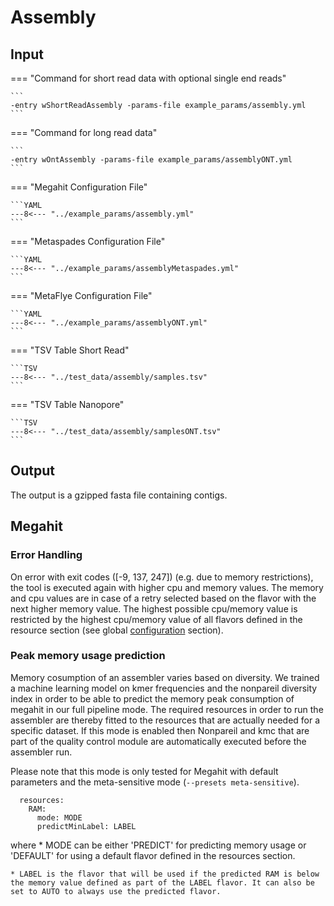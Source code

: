 # Assembly

## Input

=== "Command for short read data with optional single end reads"

    ```
    -entry wShortReadAssembly -params-file example_params/assembly.yml
    ```

=== "Command for long read data"

    ```
    -entry wOntAssembly -params-file example_params/assemblyONT.yml
    ```

=== "Megahit Configuration File"

    ```YAML
    ---8<--- "../example_params/assembly.yml"
    ```

=== "Metaspades Configuration File"

    ```YAML
    ---8<--- "../example_params/assemblyMetaspades.yml"
    ```

=== "MetaFlye Configuration File"

    ```YAML
    ---8<--- "../example_params/assemblyONT.yml"
    ```

=== "TSV Table Short Read"

    ```TSV
    ---8<--- "../test_data/assembly/samples.tsv"
    ```

=== "TSV Table Nanopore"

    ```TSV
    ---8<--- "../test_data/assembly/samplesONT.tsv"
    ```
 
 
## Output

The output is a gzipped fasta file containing contigs.

## Megahit 

### Error Handling

On error with exit codes ([-9, 137, 247]) (e.g. due to memory restrictions), the tool is executed again with higher cpu and memory values.
The memory and cpu values are in case of a retry selected based on the flavor with the next higher memory value.
The highest possible cpu/memory value is restricted by the highest cpu/memory value of all flavors defined in the resource section 
(see global [configuration](../pipeline_configuration.md) section). 

### Peak memory usage prediction

Memory cosumption of an assembler varies based on diversity. We trained a machine learning model on kmer frequencies
and the nonpareil diversity index in order to be able to predict the memory peak consumption of megahit in our full pipeline mode. The required
resources in order to run the assembler are thereby fitted to the resources that are actually needed for a specific dataset. If this
mode is enabled then Nonpareil and kmc that are part of the quality control module are automatically executed before the assembler run.  

Please note that this mode is only tested for Megahit with default parameters and the meta-sensitive mode (`--presets meta-sensitive`).

```
  resources:
    RAM: 
      mode: MODE
      predictMinLabel: LABEL
```

where 
    * MODE can be either 'PREDICT' for predicting memory usage or 'DEFAULT' for using a default flavor defined in the resources section.

    * LABEL is the flavor that will be used if the predicted RAM is below the memory value defined as part of the LABEL flavor. It can also be set to AUTO to always use the predicted flavor.
